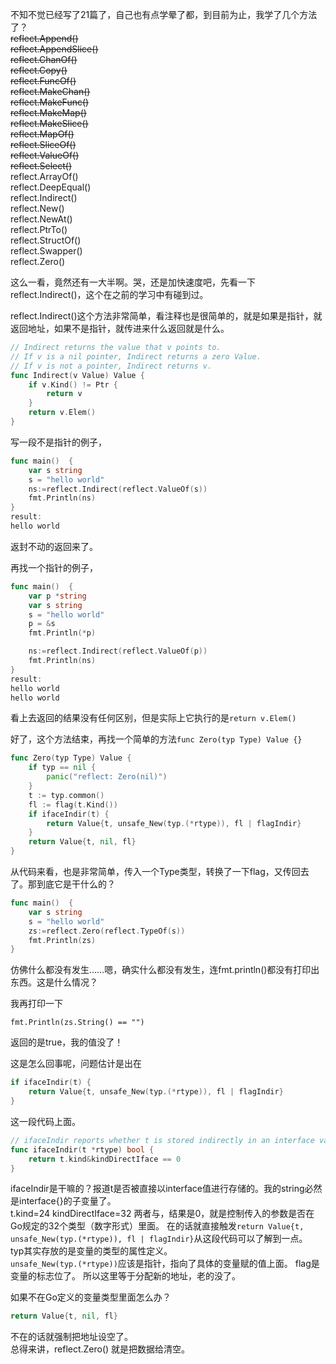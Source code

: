 不知不觉已经写了21篇了，自己也有点学晕了都，到目前为止，我学了几个方法了？  
~~reflect.Append()~~  
~~reflect.AppendSlice()~~  
~~reflect.ChanOf()~~  
~~reflect.Copy()~~  
~~reflect.FuncOf()~~  
~~reflect.MakeChan()~~  
~~reflect.MakeFunc()~~  
~~reflect.MakeMap()~~  
~~reflect.MakeSlice()~~  
~~reflect.MapOf()~~  
~~reflect.SliceOf()~~  
~~reflect.ValueOf()~~  
~~reflect.Select()~~  
reflect.ArrayOf()  
reflect.DeepEqual()  
reflect.Indirect()  
reflect.New()  
reflect.NewAt()  
reflect.PtrTo()  
reflect.StructOf()  
reflect.Swapper()  
reflect.Zero()  

这么一看，竟然还有一大半啊。哭，还是加快速度吧，先看一下reflect.Indirect()，这个在之前的学习中有碰到过。  

reflect.Indirect()这个方法非常简单，看注释也是很简单的，就是如果是指针，就返回地址，如果不是指针，就传进来什么返回就是什么。  
```go
// Indirect returns the value that v points to.
// If v is a nil pointer, Indirect returns a zero Value.
// If v is not a pointer, Indirect returns v.
func Indirect(v Value) Value {
	if v.Kind() != Ptr {
		return v
	}
	return v.Elem()
}
```

写一段不是指针的例子，
```go
func main()  {
	var s string
	s = "hello world"
	ns:=reflect.Indirect(reflect.ValueOf(s))
	fmt.Println(ns)
}
result:
hello world
```
返封不动的返回来了。

再找一个指针的例子，
```go
func main()  {
	var p *string
	var s string
	s = "hello world"
	p = &s
	fmt.Println(*p)

	ns:=reflect.Indirect(reflect.ValueOf(p))
	fmt.Println(ns)
}
result:
hello world
hello world
```
看上去返回的结果没有任何区别，但是实际上它执行的是`return v.Elem()`

好了，这个方法结束，再找一个简单的方法`func Zero(typ Type) Value {}`
```go
func Zero(typ Type) Value {
	if typ == nil {
		panic("reflect: Zero(nil)")
	}
	t := typ.common()
	fl := flag(t.Kind())
	if ifaceIndir(t) {
		return Value{t, unsafe_New(typ.(*rtype)), fl | flagIndir}
	}
	return Value{t, nil, fl}
}
```
从代码来看，也是非常简单，传入一个Type类型，转换了一下flag，又传回去了。那到底它是干什么的？  
```go
func main()  {
	var s string
	s = "hello world"
	zs:=reflect.Zero(reflect.TypeOf(s))
	fmt.Println(zs)
}
```
仿佛什么都没有发生……嗯，确实什么都没有发生，连fmt.println()都没有打印出东西。这是什么情况？  

我再打印一下
```
fmt.Println(zs.String() == "")
```
返回的是true，我的值没了！  

这是怎么回事呢，问题估计是出在  
```go
if ifaceIndir(t) {
	return Value{t, unsafe_New(typ.(*rtype)), fl | flagIndir}
}
```
这一段代码上面。  

```go
// ifaceIndir reports whether t is stored indirectly in an interface value.
func ifaceIndir(t *rtype) bool {
	return t.kind&kindDirectIface == 0
}
```
ifaceIndir是干嘛的？报道t是否被直接以interface值进行存储的。我的string必然是interface{}的子变量了。  
t.kind=24
kindDirectIface=32
两者与，结果是0，就是控制传入的参数是否在Go规定的32个类型（数字形式）里面。
在的话就直接触发`return Value{t, unsafe_New(typ.(*rtype)), fl | flagIndir}`从这段代码可以了解到一点。  
typ其实存放的是变量的类型的属性定义。  
`unsafe_New(typ.(*rtype))`应该是指针，指向了具体的变量赋的值上面。
flag是变量的标志位了。
所以这里等于分配新的地址，老的没了。  

如果不在Go定义的变量类型里面怎么办？
```go
return Value{t, nil, fl}
```
不在的话就强制把地址设空了。  
总得来讲，reflect.Zero() 就是把数据给清空。
